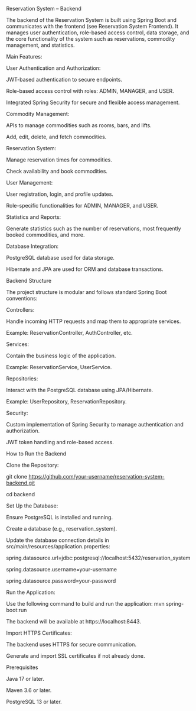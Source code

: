 
Reservation System – Backend

The backend of the Reservation System is built using Spring Boot and communicates with the frontend (see Reservation System Frontend). It manages user authentication, role-based access control, data storage, and the core functionality of the system such as reservations, commodity management, and statistics.

Main Features:

User Authentication and Authorization:

JWT-based authentication to secure endpoints.

Role-based access control with roles: ADMIN, MANAGER, and USER.

Integrated Spring Security for secure and flexible access management.


Commodity Management:

APIs to manage commodities such as rooms, bars, and lifts.

Add, edit, delete, and fetch commodities.

Reservation System:

Manage reservation times for commodities.

Check availability and book commodities.



User Management:

User registration, login, and profile updates.

Role-specific functionalities for ADMIN, MANAGER, and USER.


Statistics and Reports:

Generate statistics such as the number of reservations, most frequently booked commodities, and more.


Database Integration:

PostgreSQL database used for data storage.

Hibernate and JPA are used for ORM and database transactions.

Backend Structure

The project structure is modular and follows standard Spring Boot conventions:


Controllers:

Handle incoming HTTP requests and map them to appropriate services.

Example: ReservationController, AuthController, etc.


Services:

Contain the business logic of the application.

Example: ReservationService, UserService.

Repositories:

Interact with the PostgreSQL database using JPA/Hibernate.

Example: UserRepository, ReservationRepository.

Security:

Custom implementation of Spring Security to manage authentication and authorization.

JWT token handling and role-based access.


How to Run the Backend

Clone the Repository:

git clone https://github.com/your-username/reservation-system-backend.git

cd backend

Set Up the Database:

Ensure PostgreSQL is installed and running.

Create a database (e.g., reservation_system).

Update the database connection details in src/main/resources/application.properties:

spring.datasource.url=jdbc:postgresql://localhost:5432/reservation_system

spring.datasource.username=your-username

spring.datasource.password=your-password

Run the Application:

Use the following command to build and run the application:
mvn spring-boot:run

The backend will be available at https://localhost:8443.

Import HTTPS Certificates:

The backend uses HTTPS for secure communication.

Generate and import SSL certificates if not already done.

Prerequisites

Java 17 or later.

Maven 3.6 or later.

PostgreSQL 13 or later.